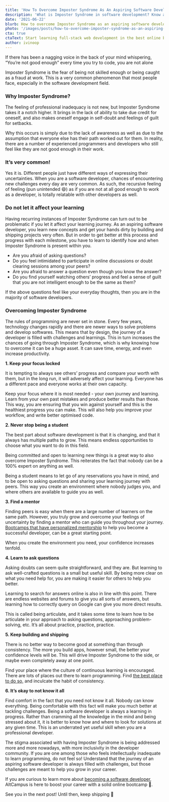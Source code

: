 ```yaml
---
title: 'How To Overcome Imposter Syndrome As An Aspiring Software Developer'
description: 'What is Imposter Syndrome in software development? Know all about Imposter Syndrome and how to overcome it as a developer.'
date: '2021-06-22'
blurb: How to overcome Imposter Syndrome as an aspiring software developer.
photo: '/images/posts/how-to-overcome-imposter-syndrome-as-an-aspiring-software-developer.png'
cta: true
ctaText: Start learning full-stack web development in the best online bootcamp in India, and launch your developer career! 🚀
author: ivinoop
---
```


If there has been a nagging voice in the back of your mind whispering, “You’re not good enough” every time you try to code, you are not alone

Imposter Syndrome is the fear of being not skilled enough or being caught as a fraud at work. This is a very common phenomenon that most people face, especially in the software development field.

### Why Imposter Syndrome?

The feeling of professional inadequacy is not new, but Imposter Syndrome takes it a notch higher. It brings in the lack of ability to take due credit for oneself, and also makes oneself engage in self-doubt and feelings of guilt for setbacks.

Why this occurs is simply due to the lack of awareness as well as due to the assumption that everyone else has their path worked out for them. In reality, there are a number of experienced programmers and developers who still feel like they are not good enough in their work.

### It’s very common!

Yes it is. Different people just have different ways of expressing their uncertainties. When you are a software developer, chances of encountering new challenges every day are very common. As such, the recursive feeling of feeling (pun unintended 😄) as if you are not at all good enough to work as a developer, is totally relatable with other developers as well.

### Do not let it affect your learning

Having recurring instances of Imposter Syndrome can turn out to be problematic if you let it affect your learning journey. As an aspiring software developer, you learn new concepts and get your hands dirty by building and shipping projects very often. But in order to get better at this process and progress with each milestone, you have to learn to identify how and when Imposter Syndrome is present within you.

- Are you afraid of asking questions?
- Do you feel intimidated to participate in online discussions or doubt clearing sessions among your peers?
- Are you afraid to answer a question even though you know the answer?
- Do you find yourself watching others’ progress and feel a sense of guilt that you are not intelligent enough to be the same as them?

If the above questions feel like your everyday thoughts, then you are in the majority of software developers.

### Overcoming Imposter Syndrome

The rules of programming are never set in stone. Every few years, technology changes rapidly and there are newer ways to solve problems and develop softwares. This means that by design, the journey of a developer is filled with challenges and learnings. This in turn increases the chances of going through Imposter Syndrome, which is why knowing how to overcome it can be a huge asset. It can save time, energy, and even increase productivity.

**1. Keep your focus locked**

It is tempting to always see others’ progress and compare your worth with them, but in the long run, it will adversely affect your learning. Everyone has a different pace and everyone works at their own capacity.

Keep your focus where it is most needed - your own journey and learning. Learn from your own past mistakes and produce better results than those. This way, you are ensuring that you win against yourself and this is the healthiest progress you can make. This will also help you improve your workflow, and write better optimised code.

**2. Never stop being a student**

The best part about software development is that it is changing, and that it always has multiple paths to grow. This means endless opportunities to choose what you want to do in this field.

Being committed and open to learning new things is a great way to also overcome Imposter Syndrome. This reiterates the fact that nobody can be a 100% expert on anything as well.

Being a student means to let go of any reservations you have in mind, and to be open to asking questions and sharing your learning journey with peers. This way you create an environment where nobody judges you, and where others are available to guide you as well.

**3. Find a mentor**

Finding peers is easy when there are a large number of learners on the same path. However, you truly grow and overcome your feelings of uncertainty by finding a mentor who can guide you throughout your journey. [Bootcamps that have personalized mentorship](https://altcampus.school/) to help you become a successful developer, can be a great starting point.

When you create the environment you need, your confidence increases tenfold.

**4. Learn to ask questions**

Asking doubts can seem quite straightforward, and they are. But learning to ask well-crafted questions is a small but useful skill. By being more clear on what you need help for, you are making it easier for others to help you better.

Learning to search for answers online is also in line with this point. There are endless websites and forums to give you all sorts of answers, but learning how to correctly query on Google can give you more direct results.

This is called being articulate, and it takes some time to learn how to be articulate in your approach to asking questions, approaching problem-solving, etc. It’s all about practice, practice, practice.

**5. Keep building and shipping**

There is no better way to become good at something than through consistency. The more you build apps, however small, the better your confidence levels will be. This will drive Imposter Syndrome to the side, or maybe even completely away at one point.

Find your place where the culture of continuous learning is encouraged. There are lots of places out there to learn programming. Find [the best place to do so,](https://altcampus.school/community/posts/what-are-the-best-places-to-learn-coding) and inculcate the habit of consistency.

**6. It’s okay to not know it all**

Find comfort in the fact that you need not know it all. Nobody can know everything. Being comfortable with this fact will make you much better at tackling challenges. Being a software developer is always a learning in progress. Rather than cramming all the knowledge in the mind and being stressed about it, it is better to know how and where to look for solutions at any given time. This is an underrated yet useful skill when you are a professional developer.

The stigma associated with having Imposter Syndrome is being addressed more and more nowadays, with more inclusivity in the developer community. If you are one among those who feels intellectually inadequate to learn programming, do not feel so! Understand that the journey of an aspiring software developer is always filled with challenges, but those challenges are meant to help you grow in your career.

If you are curious to learn more about [becoming a software developer](https://altcampus.school/community/posts/heres-everything-you-need-to-know-to-become-a-full-stack-web-developer), AltCampus is here to boost your career with a solid online bootcamp 🚀.

See you in the next post! Until then, keep shipping 🙌
